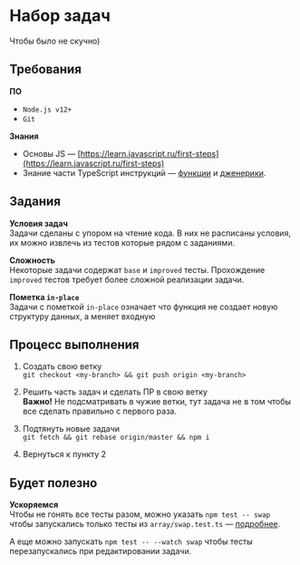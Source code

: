 # Набор задач

Чтобы было не скучно)

## Требования

**ПО**

-   `Node.js v12+`
-   `Git`

**Знания**

-   Основы JS — [https://learn.javascript.ru/first-steps](https://learn.javascript.ru/first-steps)
-   Знание части TypeScript инструкций — [функции](https://www.typescriptlang.org/docs/handbook/2/functions.html) и [дженерики](https://www.typescriptlang.org/docs/handbook/2/generics.html).

## Задания

**Условия задач**\
Задачи сделаны с упором на чтение кода.
В них не расписаны условия, их можно извлечь из тестов которые рядом с заданиями.

**Сложность**\
Некоторые задачи содержат `base` и `improved` тесты.
Прохождение `improved` тестов требует более сложной реализации задачи.

**Пометка `in-place`**\
Задачи с пометкой `in-place` означает что функция не создает новую структуру данных, а меняет входную

## Процесс выполнения

1. Создать свою ветку\
   `git checkout <my-branch> && git push origin <my-branch>`

2. Решить часть задач и сделать ПР в свою ветку\
   **Важно!** Не подсматривать в чужие ветки, тут задача не в том чтобы все сделать правильно с первого раза.

3. Подтянуть новые задачи\
   `git fetch && git rebase origin/master && npm i`

4. Вернуться к пункту 2

## Будет полезно

**Ускоряемся**\
Чтобы не гонять все тесты разом, можно указать `npm test -- swap` чтобы запускались только тесты из `array/swap.test.ts` — [подробнее](https://jestjs.io/docs/cli#jest-regexfortestfiles).

А еще можно запускать `npm test -- --watch swap` чтобы тесты перезапускались при редактировании задачи.
